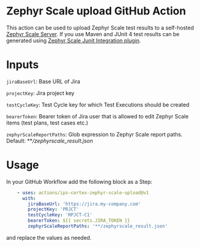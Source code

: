 # Zephyr Scale upload GitHub Action

This action can be used to upload Zephyr Scale test results to a self-hosted [Zephyr Scale Server](https://support.smartbear.com/zephyr-scale-server/docs/welcome.html).
If you use Maven and JUnit 4 test results can be generated using [Zephyr Scale Junit Integration plugin](https://github.com/SmartBear/zephyr-scale-junit-integration).

# Inputs
`jiraBaseUrl`: Base URL of Jira

`projectKey`: Jira project key

`testCycleKey`: Test Cycle key for which Test Executions should be created

`bearerToken`: Bearer token of Jira user that is allowed to edit Zephyr Scale items (test plans, test cases etc.)

`zephyrScaleReportPaths`: Glob expression to Zephyr Scale report paths. Default: ***/zephyrscale_result.json*

# Usage
In your GitHub Workflow add the following block as a Step:

```yaml
    - uses: actions/ips-cortex-zephyr-scale-upload@v1
      with:
        jiraBaseUrl: 'https://jira.my-company.com'
        projectKey: 'PRJCT'
        testCycleKey: 'RPJCT-C1'
        bearerToken: ${{ secrets.JIRA_TOKEN }}
        zephyrScaleReportPaths: '**/zephyrscale_result.json'
```

and replace the values as needed. 
